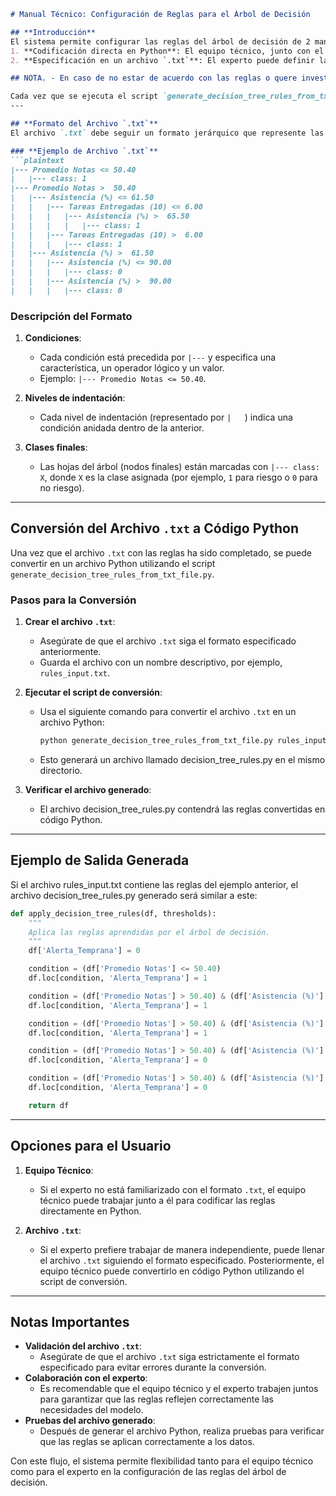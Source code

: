 ```markdown
# Manual Técnico: Configuración de Reglas para el Árbol de Decisión

## **Introducción**
El sistema permite configurar las reglas del árbol de decisión de 2 maneras:
1. **Codificación directa en Python**: El equipo técnico, junto con el experto, puede codificar las reglas directamente en un archivo Python (`decision_tree_rules.py`).
2. **Especificación en un archivo `.txt`**: El experto puede definir las reglas en un archivo de texto plano, siguiendo un formato específico. Posteriormente, el equipo técnico puede convertir estas reglas en código Python utilizando el script `generate_decision_tree_rules_from_txt_file.py`.

## NOTA. - En caso de no estar de acuerdo con las reglas o quere investigar optras opciones, se puede dejar que el Sistema busque las mejores reglas, a través del script `data_processing_training_rules.py`.

Cada vez que se ejecuta el script `generate_decision_tree_rules_from_txt_file.py` o el script `data_processing_training_rules.py`, se crea una copia del archivo `decision_tree_rules.py` en el directorio `bkp_decision_tree_rules` y se antepone el prefijo bkpyyyymmddhhssff a `decision_tree_rules.py`. ejemplo: `bkpy20250420144345ffdecision_tree_rules.py`, donde yyyymmddhhssff corresponde a año, mes, día, hora, minbuto, segundo y milisegundo. Esto se hace con el fin de tener un backup en caso de quere utilizar otra vez una regla anterior. Lo único que se tien que hacer es reemkplazar, por ejmplo, `bkpy20250420144345ffdecision_tree_rules.py` en el directorio src y quitar el prefijo, dejando el nombre `decision_tree_rules.py`.
---

## **Formato del Archivo `.txt`**
El archivo `.txt` debe seguir un formato jerárquico que represente las condiciones y decisiones del árbol de decisión. Cada nivel de indentación indica una condición o regla, y las hojas del árbol (nodos finales) especifican la clase asignada.

### **Ejemplo de Archivo `.txt`**
```plaintext
|--- Promedio Notas <= 50.40
|   |--- class: 1
|--- Promedio Notas >  50.40
|   |--- Asistencia (%) <= 61.50
|   |   |--- Tareas Entregadas (10) <= 6.00
|   |   |   |--- Asistencia (%) >  65.50
|   |   |   |   |--- class: 1
|   |   |--- Tareas Entregadas (10) >  6.00
|   |   |   |--- class: 1
|   |--- Asistencia (%) >  61.50
|   |   |--- Asistencia (%) <= 90.00
|   |   |   |--- class: 0
|   |   |--- Asistencia (%) >  90.00
|   |   |   |--- class: 0
```

### **Descripción del Formato**
1. **Condiciones**:
   - Cada condición está precedida por `|---` y especifica una característica, un operador lógico y un valor.
   - Ejemplo: `|--- Promedio Notas <= 50.40`.

2. **Niveles de indentación**:
   - Cada nivel de indentación (representado por `|   `) indica una condición anidada dentro de la anterior.

3. **Clases finales**:
   - Las hojas del árbol (nodos finales) están marcadas con `|--- class: X`, donde `X` es la clase asignada (por ejemplo, `1` para riesgo o `0` para no riesgo).

---

## **Conversión del Archivo `.txt` a Código Python**
Una vez que el archivo `.txt` con las reglas ha sido completado, se puede convertir en un archivo Python utilizando el script `generate_decision_tree_rules_from_txt_file.py`.

### **Pasos para la Conversión**
1. **Crear el archivo `.txt`**:
   - Asegúrate de que el archivo `.txt` siga el formato especificado anteriormente.
   - Guarda el archivo con un nombre descriptivo, por ejemplo, `rules_input.txt`.

2. **Ejecutar el script de conversión**:
   - Usa el siguiente comando para convertir el archivo `.txt` en un archivo Python:
     ```bash
     python generate_decision_tree_rules_from_txt_file.py rules_input.txt
     ```
   - Esto generará un archivo llamado decision_tree_rules.py en el mismo directorio.

3. **Verificar el archivo generado**:
   - El archivo decision_tree_rules.py contendrá las reglas convertidas en código Python.

---

## **Ejemplo de Salida Generada**
Si el archivo rules_input.txt contiene las reglas del ejemplo anterior, el archivo decision_tree_rules.py generado será similar a este:

```python
def apply_decision_tree_rules(df, thresholds):
    """
    Aplica las reglas aprendidas por el árbol de decisión.
    """
    df['Alerta_Temprana'] = 0

    condition = (df['Promedio Notas'] <= 50.40)
    df.loc[condition, 'Alerta_Temprana'] = 1

    condition = (df['Promedio Notas'] > 50.40) & (df['Asistencia (%)'] <= 61.50) & (df['Tareas Entregadas (10)'] <= 6.00) & (df['Asistencia (%)'] > 65.50)
    df.loc[condition, 'Alerta_Temprana'] = 1

    condition = (df['Promedio Notas'] > 50.40) & (df['Asistencia (%)'] <= 61.50) & (df['Tareas Entregadas (10)'] > 6.00)
    df.loc[condition, 'Alerta_Temprana'] = 1

    condition = (df['Promedio Notas'] > 50.40) & (df['Asistencia (%)'] > 61.50) & (df['Asistencia (%)'] <= 90.00)
    df.loc[condition, 'Alerta_Temprana'] = 0

    condition = (df['Promedio Notas'] > 50.40) & (df['Asistencia (%)'] > 61.50) & (df['Asistencia (%)'] > 90.00)
    df.loc[condition, 'Alerta_Temprana'] = 0

    return df
```

---

## **Opciones para el Usuario**
1. **Equipo Técnico**:
   - Si el experto no está familiarizado con el formato `.txt`, el equipo técnico puede trabajar junto a él para codificar las reglas directamente en Python.

2. **Archivo `.txt`**:
   - Si el experto prefiere trabajar de manera independiente, puede llenar el archivo `.txt` siguiendo el formato especificado. Posteriormente, el equipo técnico puede convertirlo en código Python utilizando el script de conversión.

---

## **Notas Importantes**
- **Validación del archivo `.txt`**:
  - Asegúrate de que el archivo `.txt` siga estrictamente el formato especificado para evitar errores durante la conversión.
- **Colaboración con el experto**:
  - Es recomendable que el equipo técnico y el experto trabajen juntos para garantizar que las reglas reflejen correctamente las necesidades del modelo.
- **Pruebas del archivo generado**:
  - Después de generar el archivo Python, realiza pruebas para verificar que las reglas se aplican correctamente a los datos.

Con este flujo, el sistema permite flexibilidad tanto para el equipo técnico como para el experto en la configuración de las reglas del árbol de decisión.
